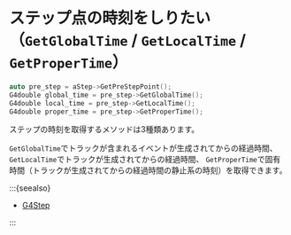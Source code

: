 # ステップ点の時刻をしりたい（``GetGlobalTime`` / ``GetLocalTime`` / ``GetProperTime``）

```cpp
auto pre_step = aStep->GetPreStepPoint();
G4double global_time = pre_step->GetGlobalTime();
G4double local_time = pre_step->GetLocalTime();
G4double proper_time = pre_step->GetProperTime();
```

ステップの時刻を取得するメソッドは3種類あります。

``GetGlobalTime``でトラックが含まれるイベントが生成されてからの経過時間、
``GetLocalTime``でトラックが生成されてからの経過時間、
``GetProperTime``で固有時間（トラックが生成されてからの経過時間の静止系の時刻）を取得できます。

:::{seealso}

- [G4Step](https://geant4.kek.jp/Reference/11.2.0/classG4Step.html)

:::

